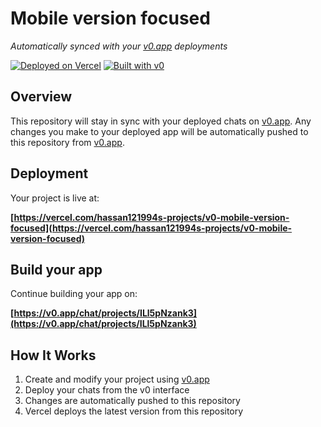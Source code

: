 # Mobile version focused

*Automatically synced with your [v0.app](https://v0.app) deployments*

[![Deployed on Vercel](https://img.shields.io/badge/Deployed%20on-Vercel-black?style=for-the-badge&logo=vercel)](https://vercel.com/hassan121994s-projects/v0-mobile-version-focused)
[![Built with v0](https://img.shields.io/badge/Built%20with-v0.app-black?style=for-the-badge)](https://v0.app/chat/projects/ILl5pNzank3)

## Overview

This repository will stay in sync with your deployed chats on [v0.app](https://v0.app).
Any changes you make to your deployed app will be automatically pushed to this repository from [v0.app](https://v0.app).

## Deployment

Your project is live at:

**[https://vercel.com/hassan121994s-projects/v0-mobile-version-focused](https://vercel.com/hassan121994s-projects/v0-mobile-version-focused)**

## Build your app

Continue building your app on:

**[https://v0.app/chat/projects/ILl5pNzank3](https://v0.app/chat/projects/ILl5pNzank3)**

## How It Works

1. Create and modify your project using [v0.app](https://v0.app)
2. Deploy your chats from the v0 interface
3. Changes are automatically pushed to this repository
4. Vercel deploys the latest version from this repository
